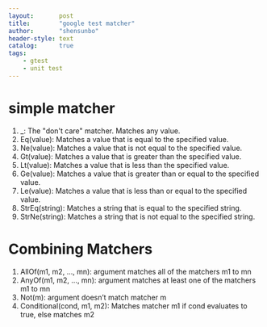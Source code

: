 ```yaml
---
layout:       post
title:        "google test matcher"
author:       "shensunbo"
header-style: text
catalog:      true
tags:
    - gtest
    - unit test
---
```

# simple matcher
1. _: The "don't care" matcher. Matches any value.
2. Eq(value): Matches a value that is equal to the specified value.
3. Ne(value): Matches a value that is not equal to the specified value.
4. Gt(value): Matches a value that is greater than the specified value.
5. Lt(value): Matches a value that is less than the specified value.
6. Ge(value): Matches a value that is greater than or equal to the specified value.
7. Le(value): Matches a value that is less than or equal to the specified value.
8. StrEq(string): Matches a string that is equal to the specified string.
9. StrNe(string): Matches a string that is not equal to the specified string.

# Combining Matchers
1. AllOf(m1, m2, ..., mn): argument matches all of the matchers m1 to mn
2. AnyOf(m1, m2, ..., mn): argument matches at least one of the matchers m1 to mn
3. Not(m): argument doesn’t match matcher m
4. Conditional(cond, m1, m2): Matches matcher m1 if cond evaluates to true, else matches m2
